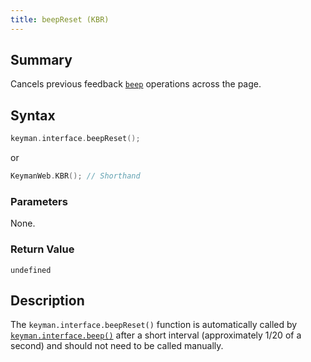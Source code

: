 ```yaml
---
title: beepReset (KBR)
---
```


## Summary

Cancels previous feedback [`beep`](/developer/language/reference/beep) operations across the page.

## Syntax

```c
keyman.interface.beepReset();
```

or

```c
KeymanWeb.KBR(); // Shorthand
```

### Parameters

None.

### Return Value

`undefined`

## Description

The `keyman.interface.beepReset()` function is automatically called by [`keyman.interface.beep()`](beep) after a short interval (approximately 1/20 of a second) and should not need to be called manually.
